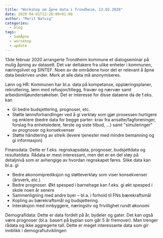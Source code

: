 ```yaml
---
title: "Workshop om åpne data i Trondheim, 13.02.2020"
date: 2020-04-01T12:20:00+01:00
author: "Marit Natvig"
categories:
  - blog
tags:
  - SamÅpne
  - worskhop
  - update
---
```

13de februar 2020 arrangerte Trondheim kommune et dialogseminar på mulig åpning av datasett. Det var deltakere fra ulike enheter i kommunen, næringslivet og SINTEF. Noen av de områdene hvor det er relevant å åpne data beskrives under. Merk at alle data må anonymiseres. 

Lønn og HR: 
Kommunen har bl.a. data på kompetanse, opplæringsplaner, rekruttering, lønn med refusjon/tillegg, fravær og nærvær samt arbeidsmiljøundersøkelser. Det er interesse for disse dataene da de f.eks. kan
*	Gi bedre budsjettering, prognoser, etc.
*	Støtte lønnsforhandlinger ved å gi verktøy som gjør prosessen hurtigere og enklere (bedre data for begge parter: krav fra ansatte/fagforeninger, forslag fra enhetsledere, første og siste tilbud, ...) samt "simuleringer" av prognoser og konsekvenser
*	Støtte håndtering av streik (levere tjenester med mindre bemanning og gi informasjon)

Finansdata:
Dette er f.eks. regnskapsdata, prognoser, budsjettdata og resultatdata. Rådata er mest interessant, men det er en del støy på detaljnivå som er avhengige av hvordan regnskapet føres. Slike data kan bl.a. gi 
*	Bedre økonomiprediksjon og støtteverktøy som viser konsekvenser (årsverk, etc.)
*	Bedre prognoser. Økt spesped i barnehage kan f.eks. gi økt spesped i skole noen år senere
*	Sammenligning med andre byer – bl.a. i forhold til FNs bærekraftsmål
*	Kopling av bærekraftsmål og budsjettering. 
*	Interaksjon med innbyggere, næringsliv og frivillighet rundt økonomi

Demografidata:
Dette er data fordelt på år, bydeler og gater. Det kan også være prognoser (bl.a. basert på byplan som går 5 år fremover). Man trenger rådata og ikke aggregerte tall. Dette er meget interessante data som gir innblikk i demografiutviklingen
